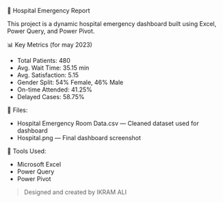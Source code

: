 🏥 Hospital Emergency Report

This project is a dynamic hospital emergency dashboard built using Excel, Power Query, and Power Pivot.

📊 Key Metrics (for may 2023)
- Total Patients: 480
- Avg. Wait Time: 35.15 min
- Avg. Satisfaction: 5.15
- Gender Split: 54% Female, 46% Male
- On-time Attended: 41.25%
- Delayed Cases: 58.75%

📁 Files:
- Hospital Emergency Room Data.csv — Cleaned dataset used for dashboard
- Hospital.png — Final dashboard screenshot

🔧 Tools Used:
- Microsoft Excel
- Power Query
- Power Pivot


> Designed and created by IKRAM ALI
